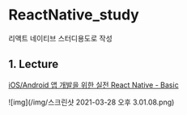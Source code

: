 # ReactNative_study
리액트 네이티브 스터디용도로 작성

## 1. Lecture

[iOS/Android 앱 개발을 위한 실전 React Native - Basic][studylink]

[studylink]: https://www.inflearn.com/course/리액트-네이티브-기초/dashboard

![img](/img/스크린샷 2021-03-28 오후 3.01.08.png)
